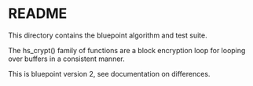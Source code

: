 #                             README
                        
 This directory contains the bluepoint algorithm and test suite.

The hs_crypt() family of functions are a block encryption loop for looping
over buffers in a consistent manner.

 This is bluepoint version 2, see documentation on differences.




                                                


